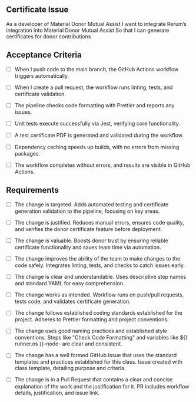 ## Certificate Issue

As a developer of Material Donor Mutual Assist
I want to integrate Rerum’s integration into Material Donor Mutual Assist
So that I can generate certificates for donor contributions


## Acceptance Criteria

- [ ] When I push code to the main branch, the GitHub Actions workflow triggers automatically.
- [ ] When I create a pull request, the workflow runs linting, tests, and certificate validation.
- [ ] The pipeline checks code formatting with Prettier and reports any issues.
- [ ] Unit tests execute successfully via Jest, verifying core functionality.
- [ ] A test certificate PDF is generated and validated during the workflow.
- [ ] Dependency caching speeds up builds, with no errors from missing packages.
- [ ] The workflow completes without errors, and results are visible in GitHub Actions.


## Requirements

- [ ] The change is targeted. Adds automated testing and certificate generation validation to the pipeline, focusing on key areas.
- [ ] The change is justified. Reduces manual errors, ensures code quality, and verifies the donor certificate feature before deployment.
- [ ] The change is valuable. Boosts donor trust by ensuring reliable certificate functionality and saves team time via automation.
- [ ] The change improves the ability of the team to make changes to the code safely. Integrates linting, tests, and checks to catch issues early.
- [ ] The change is clear and understandable. Uses descriptive step names and standard YAML for easy comprehension.
- [ ] The change works as intended. Workflow runs on push/pull requests, tests code, and validates certificate generation.
- [ ] The change follows established coding standards established for the project. Adheres to Prettier formatting and project conventions.
- [ ] The change uses good naming practices and established style conventions. Steps like "Check Code Formatting" and variables like ${{ runner.os }}-node- are clear and consistent.
- [ ] The change has a well formed GitHub Issue that uses the standard templates and practices established for this class. Issue created with class template, detailing purpose and criteria.
- [ ] The change is in a Pull Request that contains a clear and concise explanation of the work and the justification for it. PR includes workflow details, justification, and issue link.

